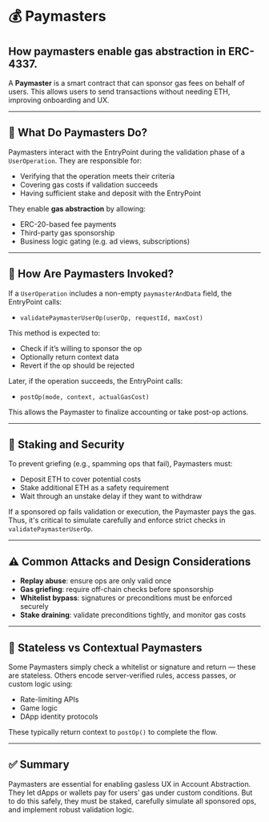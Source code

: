 
# 💰 Paymasters

## How paymasters enable gas abstraction in ERC-4337.

A **Paymaster** is a smart contract that can sponsor gas fees on behalf of users. This allows users to send transactions without needing ETH, improving onboarding and UX.

---

## 🔧 What Do Paymasters Do?

Paymasters interact with the EntryPoint during the validation phase of a `UserOperation`. They are responsible for:

- Verifying that the operation meets their criteria
- Covering gas costs if validation succeeds
- Having sufficient stake and deposit with the EntryPoint

They enable **gas abstraction** by allowing:

- ERC-20-based fee payments
- Third-party gas sponsorship
- Business logic gating (e.g. ad views, subscriptions)

---

## 🧪 How Are Paymasters Invoked?

If a `UserOperation` includes a non-empty `paymasterAndData` field, the EntryPoint calls:

- `validatePaymasterUserOp(userOp, requestId, maxCost)`

This method is expected to:

- Check if it’s willing to sponsor the op
- Optionally return context data
- Revert if the op should be rejected

Later, if the operation succeeds, the EntryPoint calls:

- `postOp(mode, context, actualGasCost)`

This allows the Paymaster to finalize accounting or take post-op actions.

---

## 💸 Staking and Security

To prevent griefing (e.g., spamming ops that fail), Paymasters must:

- Deposit ETH to cover potential costs
- Stake additional ETH as a safety requirement
- Wait through an unstake delay if they want to withdraw

If a sponsored op fails validation or execution, the Paymaster pays the gas. Thus, it's critical to simulate carefully and enforce strict checks in `validatePaymasterUserOp`.

---

## ⚠️ Common Attacks and Design Considerations

- **Replay abuse**: ensure ops are only valid once
- **Gas griefing**: require off-chain checks before sponsorship
- **Whitelist bypass**: signatures or preconditions must be enforced securely
- **Stake draining**: validate preconditions tightly, and monitor gas costs

---

## 🔄 Stateless vs Contextual Paymasters

Some Paymasters simply check a whitelist or signature and return — these are stateless. Others encode server-verified rules, access passes, or custom logic using:

- Rate-limiting APIs
- Game logic
- DApp identity protocols

These typically return context to `postOp()` to complete the flow.

---

## ✅ Summary

Paymasters are essential for enabling gasless UX in Account Abstraction. They let dApps or wallets pay for users’ gas under custom conditions. But to do this safely, they must be staked, carefully simulate all sponsored ops, and implement robust validation logic.

